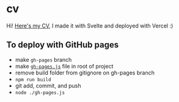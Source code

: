 # cv

Hi! [Here's my CV](https://mmarochov-cv.co.uk), I made it with Svelte and deployed with Vercel :)

## To deploy with GitHub pages

- make `gh-pages` branch
- make [`gh-pages.js`](https://www.devsamples.com/javascript/svelte/deploy-svelte-app-gh-pages) file in root of project
- remove build folder from gitignore on gh-pages branch
- `npm run build`
- git add, commit, and push
- `node ./gh-pages.js`